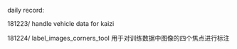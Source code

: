 daily record:

181223/ handle vehicle data for kaizi 

181224/ label_images_corners_tool 用于对训练数据中图像的四个焦点进行标注
